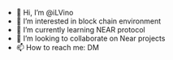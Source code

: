 - 👋 Hi, I’m @iLVino
- 👀 I’m interested in block chain environment 
- 🌱 I’m currently learning NEAR protocol 
- 💞️ I’m looking to collaborate on Near projects 
- 📫 How to reach me: DM

<!---
iLVino/iLVino is a ✨ special ✨ repository because its `README.md` (this file) appears on your GitHub profile.
You can click the Preview link to take a look at your changes.
--->
